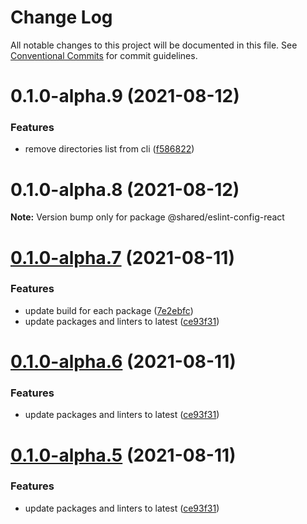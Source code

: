 # Change Log

All notable changes to this project will be documented in this file.
See [Conventional Commits](https://conventionalcommits.org) for commit guidelines.

# 0.1.0-alpha.9 (2021-08-12)


### Features

* remove directories list from cli ([f586822](https://github.com/maniator/serveside/commit/f5868221dcbab99904b1253b6ae1e39f74e68a26))





# 0.1.0-alpha.8 (2021-08-12)

**Note:** Version bump only for package @shared/eslint-config-react





# [0.1.0-alpha.7](https://github.com/maniator/serveside/compare/v0.1.0-alpha.4...v0.1.0-alpha.7) (2021-08-11)


### Features

* update build for each package ([7e2ebfc](https://github.com/maniator/serveside/commit/7e2ebfc98f6f3bac1e5dd1c116d1c5d30e80a79b))
* update packages and linters to latest ([ce93f31](https://github.com/maniator/serveside/commit/ce93f31d740106f62285acb9dd076066ae250390))





# [0.1.0-alpha.6](https://github.com/maniator/serveside/compare/v0.1.0-alpha.4...v0.1.0-alpha.6) (2021-08-11)


### Features

* update packages and linters to latest ([ce93f31](https://github.com/maniator/serveside/commit/ce93f31d740106f62285acb9dd076066ae250390))





# [0.1.0-alpha.5](https://github.com/maniator/serveside/compare/v0.1.0-alpha.4...v0.1.0-alpha.5) (2021-08-11)


### Features

* update packages and linters to latest ([ce93f31](https://github.com/maniator/serveside/commit/ce93f31d740106f62285acb9dd076066ae250390))
